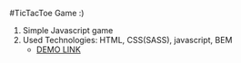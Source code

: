 #TicTacToe Game :)
1. Simple Javascript game
2. Used Technologies: HTML, CSS(SASS), javascript, BEM 
    - [DEMO LINK]()
